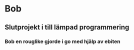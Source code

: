 # Bob
## Slutprojekt i till lämpad programmering
### Bob en rouglike gjorde i go med hjälp av ebiten
